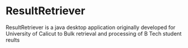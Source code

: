 ResultRetriever
===============
ResultRetriever is a java desktop application originally developed for University of Calicut to Bulk retrieval 
and processing of B Tech student reults
